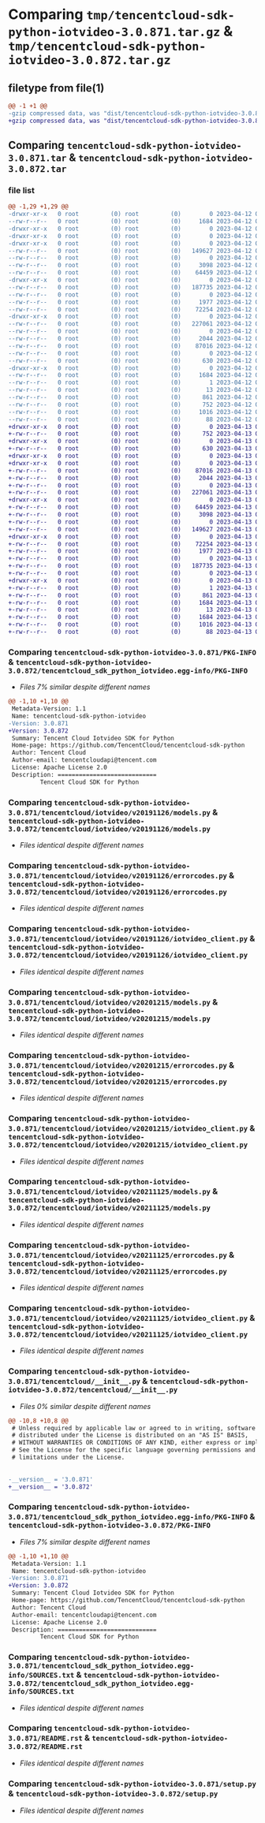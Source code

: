 # Comparing `tmp/tencentcloud-sdk-python-iotvideo-3.0.871.tar.gz` & `tmp/tencentcloud-sdk-python-iotvideo-3.0.872.tar.gz`

## filetype from file(1)

```diff
@@ -1 +1 @@
-gzip compressed data, was "dist/tencentcloud-sdk-python-iotvideo-3.0.871.tar", last modified: Wed Apr 12 00:27:21 2023, max compression
+gzip compressed data, was "dist/tencentcloud-sdk-python-iotvideo-3.0.872.tar", last modified: Thu Apr 13 00:44:12 2023, max compression
```

## Comparing `tencentcloud-sdk-python-iotvideo-3.0.871.tar` & `tencentcloud-sdk-python-iotvideo-3.0.872.tar`

### file list

```diff
@@ -1,29 +1,29 @@
-drwxr-xr-x   0 root         (0) root         (0)        0 2023-04-12 00:27:21.000000 tencentcloud-sdk-python-iotvideo-3.0.871/
--rw-r--r--   0 root         (0) root         (0)     1684 2023-04-12 00:27:21.000000 tencentcloud-sdk-python-iotvideo-3.0.871/PKG-INFO
-drwxr-xr-x   0 root         (0) root         (0)        0 2023-04-12 00:27:21.000000 tencentcloud-sdk-python-iotvideo-3.0.871/tencentcloud/
-drwxr-xr-x   0 root         (0) root         (0)        0 2023-04-12 00:27:21.000000 tencentcloud-sdk-python-iotvideo-3.0.871/tencentcloud/iotvideo/
-drwxr-xr-x   0 root         (0) root         (0)        0 2023-04-12 00:27:21.000000 tencentcloud-sdk-python-iotvideo-3.0.871/tencentcloud/iotvideo/v20191126/
--rw-r--r--   0 root         (0) root         (0)   149627 2023-04-12 00:27:21.000000 tencentcloud-sdk-python-iotvideo-3.0.871/tencentcloud/iotvideo/v20191126/models.py
--rw-r--r--   0 root         (0) root         (0)        0 2023-04-12 00:27:21.000000 tencentcloud-sdk-python-iotvideo-3.0.871/tencentcloud/iotvideo/v20191126/__init__.py
--rw-r--r--   0 root         (0) root         (0)     3098 2023-04-12 00:27:21.000000 tencentcloud-sdk-python-iotvideo-3.0.871/tencentcloud/iotvideo/v20191126/errorcodes.py
--rw-r--r--   0 root         (0) root         (0)    64459 2023-04-12 00:27:21.000000 tencentcloud-sdk-python-iotvideo-3.0.871/tencentcloud/iotvideo/v20191126/iotvideo_client.py
-drwxr-xr-x   0 root         (0) root         (0)        0 2023-04-12 00:27:21.000000 tencentcloud-sdk-python-iotvideo-3.0.871/tencentcloud/iotvideo/v20201215/
--rw-r--r--   0 root         (0) root         (0)   187735 2023-04-12 00:27:21.000000 tencentcloud-sdk-python-iotvideo-3.0.871/tencentcloud/iotvideo/v20201215/models.py
--rw-r--r--   0 root         (0) root         (0)        0 2023-04-12 00:27:21.000000 tencentcloud-sdk-python-iotvideo-3.0.871/tencentcloud/iotvideo/v20201215/__init__.py
--rw-r--r--   0 root         (0) root         (0)     1977 2023-04-12 00:27:21.000000 tencentcloud-sdk-python-iotvideo-3.0.871/tencentcloud/iotvideo/v20201215/errorcodes.py
--rw-r--r--   0 root         (0) root         (0)    72254 2023-04-12 00:27:21.000000 tencentcloud-sdk-python-iotvideo-3.0.871/tencentcloud/iotvideo/v20201215/iotvideo_client.py
-drwxr-xr-x   0 root         (0) root         (0)        0 2023-04-12 00:27:21.000000 tencentcloud-sdk-python-iotvideo-3.0.871/tencentcloud/iotvideo/v20211125/
--rw-r--r--   0 root         (0) root         (0)   227061 2023-04-12 00:27:21.000000 tencentcloud-sdk-python-iotvideo-3.0.871/tencentcloud/iotvideo/v20211125/models.py
--rw-r--r--   0 root         (0) root         (0)        0 2023-04-12 00:27:21.000000 tencentcloud-sdk-python-iotvideo-3.0.871/tencentcloud/iotvideo/v20211125/__init__.py
--rw-r--r--   0 root         (0) root         (0)     2044 2023-04-12 00:27:21.000000 tencentcloud-sdk-python-iotvideo-3.0.871/tencentcloud/iotvideo/v20211125/errorcodes.py
--rw-r--r--   0 root         (0) root         (0)    87016 2023-04-12 00:27:21.000000 tencentcloud-sdk-python-iotvideo-3.0.871/tencentcloud/iotvideo/v20211125/iotvideo_client.py
--rw-r--r--   0 root         (0) root         (0)        0 2023-04-12 00:27:21.000000 tencentcloud-sdk-python-iotvideo-3.0.871/tencentcloud/iotvideo/__init__.py
--rw-r--r--   0 root         (0) root         (0)      630 2023-04-12 00:27:21.000000 tencentcloud-sdk-python-iotvideo-3.0.871/tencentcloud/__init__.py
-drwxr-xr-x   0 root         (0) root         (0)        0 2023-04-12 00:27:21.000000 tencentcloud-sdk-python-iotvideo-3.0.871/tencentcloud_sdk_python_iotvideo.egg-info/
--rw-r--r--   0 root         (0) root         (0)     1684 2023-04-12 00:27:21.000000 tencentcloud-sdk-python-iotvideo-3.0.871/tencentcloud_sdk_python_iotvideo.egg-info/PKG-INFO
--rw-r--r--   0 root         (0) root         (0)        1 2023-04-12 00:27:21.000000 tencentcloud-sdk-python-iotvideo-3.0.871/tencentcloud_sdk_python_iotvideo.egg-info/dependency_links.txt
--rw-r--r--   0 root         (0) root         (0)       13 2023-04-12 00:27:21.000000 tencentcloud-sdk-python-iotvideo-3.0.871/tencentcloud_sdk_python_iotvideo.egg-info/top_level.txt
--rw-r--r--   0 root         (0) root         (0)      861 2023-04-12 00:27:21.000000 tencentcloud-sdk-python-iotvideo-3.0.871/tencentcloud_sdk_python_iotvideo.egg-info/SOURCES.txt
--rw-r--r--   0 root         (0) root         (0)      752 2023-04-12 00:27:21.000000 tencentcloud-sdk-python-iotvideo-3.0.871/README.rst
--rw-r--r--   0 root         (0) root         (0)     1016 2023-04-12 00:27:21.000000 tencentcloud-sdk-python-iotvideo-3.0.871/setup.py
--rw-r--r--   0 root         (0) root         (0)       88 2023-04-12 00:27:21.000000 tencentcloud-sdk-python-iotvideo-3.0.871/setup.cfg
+drwxr-xr-x   0 root         (0) root         (0)        0 2023-04-13 00:44:12.000000 tencentcloud-sdk-python-iotvideo-3.0.872/
+-rw-r--r--   0 root         (0) root         (0)      752 2023-04-13 00:44:12.000000 tencentcloud-sdk-python-iotvideo-3.0.872/README.rst
+drwxr-xr-x   0 root         (0) root         (0)        0 2023-04-13 00:44:12.000000 tencentcloud-sdk-python-iotvideo-3.0.872/tencentcloud/
+-rw-r--r--   0 root         (0) root         (0)      630 2023-04-13 00:44:12.000000 tencentcloud-sdk-python-iotvideo-3.0.872/tencentcloud/__init__.py
+drwxr-xr-x   0 root         (0) root         (0)        0 2023-04-13 00:44:12.000000 tencentcloud-sdk-python-iotvideo-3.0.872/tencentcloud/iotvideo/
+drwxr-xr-x   0 root         (0) root         (0)        0 2023-04-13 00:44:12.000000 tencentcloud-sdk-python-iotvideo-3.0.872/tencentcloud/iotvideo/v20211125/
+-rw-r--r--   0 root         (0) root         (0)    87016 2023-04-13 00:44:12.000000 tencentcloud-sdk-python-iotvideo-3.0.872/tencentcloud/iotvideo/v20211125/iotvideo_client.py
+-rw-r--r--   0 root         (0) root         (0)     2044 2023-04-13 00:44:12.000000 tencentcloud-sdk-python-iotvideo-3.0.872/tencentcloud/iotvideo/v20211125/errorcodes.py
+-rw-r--r--   0 root         (0) root         (0)        0 2023-04-13 00:44:12.000000 tencentcloud-sdk-python-iotvideo-3.0.872/tencentcloud/iotvideo/v20211125/__init__.py
+-rw-r--r--   0 root         (0) root         (0)   227061 2023-04-13 00:44:12.000000 tencentcloud-sdk-python-iotvideo-3.0.872/tencentcloud/iotvideo/v20211125/models.py
+drwxr-xr-x   0 root         (0) root         (0)        0 2023-04-13 00:44:12.000000 tencentcloud-sdk-python-iotvideo-3.0.872/tencentcloud/iotvideo/v20191126/
+-rw-r--r--   0 root         (0) root         (0)    64459 2023-04-13 00:44:12.000000 tencentcloud-sdk-python-iotvideo-3.0.872/tencentcloud/iotvideo/v20191126/iotvideo_client.py
+-rw-r--r--   0 root         (0) root         (0)     3098 2023-04-13 00:44:12.000000 tencentcloud-sdk-python-iotvideo-3.0.872/tencentcloud/iotvideo/v20191126/errorcodes.py
+-rw-r--r--   0 root         (0) root         (0)        0 2023-04-13 00:44:12.000000 tencentcloud-sdk-python-iotvideo-3.0.872/tencentcloud/iotvideo/v20191126/__init__.py
+-rw-r--r--   0 root         (0) root         (0)   149627 2023-04-13 00:44:12.000000 tencentcloud-sdk-python-iotvideo-3.0.872/tencentcloud/iotvideo/v20191126/models.py
+drwxr-xr-x   0 root         (0) root         (0)        0 2023-04-13 00:44:12.000000 tencentcloud-sdk-python-iotvideo-3.0.872/tencentcloud/iotvideo/v20201215/
+-rw-r--r--   0 root         (0) root         (0)    72254 2023-04-13 00:44:12.000000 tencentcloud-sdk-python-iotvideo-3.0.872/tencentcloud/iotvideo/v20201215/iotvideo_client.py
+-rw-r--r--   0 root         (0) root         (0)     1977 2023-04-13 00:44:12.000000 tencentcloud-sdk-python-iotvideo-3.0.872/tencentcloud/iotvideo/v20201215/errorcodes.py
+-rw-r--r--   0 root         (0) root         (0)        0 2023-04-13 00:44:12.000000 tencentcloud-sdk-python-iotvideo-3.0.872/tencentcloud/iotvideo/v20201215/__init__.py
+-rw-r--r--   0 root         (0) root         (0)   187735 2023-04-13 00:44:12.000000 tencentcloud-sdk-python-iotvideo-3.0.872/tencentcloud/iotvideo/v20201215/models.py
+-rw-r--r--   0 root         (0) root         (0)        0 2023-04-13 00:44:12.000000 tencentcloud-sdk-python-iotvideo-3.0.872/tencentcloud/iotvideo/__init__.py
+drwxr-xr-x   0 root         (0) root         (0)        0 2023-04-13 00:44:12.000000 tencentcloud-sdk-python-iotvideo-3.0.872/tencentcloud_sdk_python_iotvideo.egg-info/
+-rw-r--r--   0 root         (0) root         (0)        1 2023-04-13 00:44:12.000000 tencentcloud-sdk-python-iotvideo-3.0.872/tencentcloud_sdk_python_iotvideo.egg-info/dependency_links.txt
+-rw-r--r--   0 root         (0) root         (0)      861 2023-04-13 00:44:12.000000 tencentcloud-sdk-python-iotvideo-3.0.872/tencentcloud_sdk_python_iotvideo.egg-info/SOURCES.txt
+-rw-r--r--   0 root         (0) root         (0)     1684 2023-04-13 00:44:12.000000 tencentcloud-sdk-python-iotvideo-3.0.872/tencentcloud_sdk_python_iotvideo.egg-info/PKG-INFO
+-rw-r--r--   0 root         (0) root         (0)       13 2023-04-13 00:44:12.000000 tencentcloud-sdk-python-iotvideo-3.0.872/tencentcloud_sdk_python_iotvideo.egg-info/top_level.txt
+-rw-r--r--   0 root         (0) root         (0)     1684 2023-04-13 00:44:12.000000 tencentcloud-sdk-python-iotvideo-3.0.872/PKG-INFO
+-rw-r--r--   0 root         (0) root         (0)     1016 2023-04-13 00:44:12.000000 tencentcloud-sdk-python-iotvideo-3.0.872/setup.py
+-rw-r--r--   0 root         (0) root         (0)       88 2023-04-13 00:44:12.000000 tencentcloud-sdk-python-iotvideo-3.0.872/setup.cfg
```

### Comparing `tencentcloud-sdk-python-iotvideo-3.0.871/PKG-INFO` & `tencentcloud-sdk-python-iotvideo-3.0.872/tencentcloud_sdk_python_iotvideo.egg-info/PKG-INFO`

 * *Files 7% similar despite different names*

```diff
@@ -1,10 +1,10 @@
 Metadata-Version: 1.1
 Name: tencentcloud-sdk-python-iotvideo
-Version: 3.0.871
+Version: 3.0.872
 Summary: Tencent Cloud Iotvideo SDK for Python
 Home-page: https://github.com/TencentCloud/tencentcloud-sdk-python
 Author: Tencent Cloud
 Author-email: tencentcloudapi@tencent.com
 License: Apache License 2.0
 Description: ============================
         Tencent Cloud SDK for Python
```

### Comparing `tencentcloud-sdk-python-iotvideo-3.0.871/tencentcloud/iotvideo/v20191126/models.py` & `tencentcloud-sdk-python-iotvideo-3.0.872/tencentcloud/iotvideo/v20191126/models.py`

 * *Files identical despite different names*

### Comparing `tencentcloud-sdk-python-iotvideo-3.0.871/tencentcloud/iotvideo/v20191126/errorcodes.py` & `tencentcloud-sdk-python-iotvideo-3.0.872/tencentcloud/iotvideo/v20191126/errorcodes.py`

 * *Files identical despite different names*

### Comparing `tencentcloud-sdk-python-iotvideo-3.0.871/tencentcloud/iotvideo/v20191126/iotvideo_client.py` & `tencentcloud-sdk-python-iotvideo-3.0.872/tencentcloud/iotvideo/v20191126/iotvideo_client.py`

 * *Files identical despite different names*

### Comparing `tencentcloud-sdk-python-iotvideo-3.0.871/tencentcloud/iotvideo/v20201215/models.py` & `tencentcloud-sdk-python-iotvideo-3.0.872/tencentcloud/iotvideo/v20201215/models.py`

 * *Files identical despite different names*

### Comparing `tencentcloud-sdk-python-iotvideo-3.0.871/tencentcloud/iotvideo/v20201215/errorcodes.py` & `tencentcloud-sdk-python-iotvideo-3.0.872/tencentcloud/iotvideo/v20201215/errorcodes.py`

 * *Files identical despite different names*

### Comparing `tencentcloud-sdk-python-iotvideo-3.0.871/tencentcloud/iotvideo/v20201215/iotvideo_client.py` & `tencentcloud-sdk-python-iotvideo-3.0.872/tencentcloud/iotvideo/v20201215/iotvideo_client.py`

 * *Files identical despite different names*

### Comparing `tencentcloud-sdk-python-iotvideo-3.0.871/tencentcloud/iotvideo/v20211125/models.py` & `tencentcloud-sdk-python-iotvideo-3.0.872/tencentcloud/iotvideo/v20211125/models.py`

 * *Files identical despite different names*

### Comparing `tencentcloud-sdk-python-iotvideo-3.0.871/tencentcloud/iotvideo/v20211125/errorcodes.py` & `tencentcloud-sdk-python-iotvideo-3.0.872/tencentcloud/iotvideo/v20211125/errorcodes.py`

 * *Files identical despite different names*

### Comparing `tencentcloud-sdk-python-iotvideo-3.0.871/tencentcloud/iotvideo/v20211125/iotvideo_client.py` & `tencentcloud-sdk-python-iotvideo-3.0.872/tencentcloud/iotvideo/v20211125/iotvideo_client.py`

 * *Files identical despite different names*

### Comparing `tencentcloud-sdk-python-iotvideo-3.0.871/tencentcloud/__init__.py` & `tencentcloud-sdk-python-iotvideo-3.0.872/tencentcloud/__init__.py`

 * *Files 0% similar despite different names*

```diff
@@ -10,8 +10,8 @@
 # Unless required by applicable law or agreed to in writing, software
 # distributed under the License is distributed on an "AS IS" BASIS,
 # WITHOUT WARRANTIES OR CONDITIONS OF ANY KIND, either express or implied.
 # See the License for the specific language governing permissions and
 # limitations under the License.
 
 
-__version__ = '3.0.871'
+__version__ = '3.0.872'
```

### Comparing `tencentcloud-sdk-python-iotvideo-3.0.871/tencentcloud_sdk_python_iotvideo.egg-info/PKG-INFO` & `tencentcloud-sdk-python-iotvideo-3.0.872/PKG-INFO`

 * *Files 7% similar despite different names*

```diff
@@ -1,10 +1,10 @@
 Metadata-Version: 1.1
 Name: tencentcloud-sdk-python-iotvideo
-Version: 3.0.871
+Version: 3.0.872
 Summary: Tencent Cloud Iotvideo SDK for Python
 Home-page: https://github.com/TencentCloud/tencentcloud-sdk-python
 Author: Tencent Cloud
 Author-email: tencentcloudapi@tencent.com
 License: Apache License 2.0
 Description: ============================
         Tencent Cloud SDK for Python
```

### Comparing `tencentcloud-sdk-python-iotvideo-3.0.871/tencentcloud_sdk_python_iotvideo.egg-info/SOURCES.txt` & `tencentcloud-sdk-python-iotvideo-3.0.872/tencentcloud_sdk_python_iotvideo.egg-info/SOURCES.txt`

 * *Files identical despite different names*

### Comparing `tencentcloud-sdk-python-iotvideo-3.0.871/README.rst` & `tencentcloud-sdk-python-iotvideo-3.0.872/README.rst`

 * *Files identical despite different names*

### Comparing `tencentcloud-sdk-python-iotvideo-3.0.871/setup.py` & `tencentcloud-sdk-python-iotvideo-3.0.872/setup.py`

 * *Files identical despite different names*

